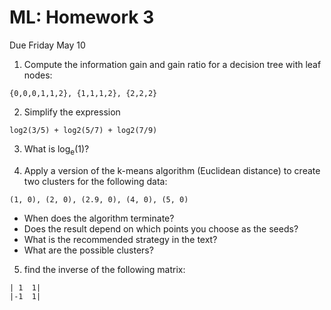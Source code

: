ML: Homework 3
==============
Due Friday May 10

1. Compute the information gain and gain ratio for a decision tree with leaf nodes: 
```
{0,0,0,1,1,2}, {1,1,1,2}, {2,2,2}
```

2. Simplify the expression
```
log2(3/5) + log2(5/7) + log2(7/9)
```

3. What is log<sub>e</sub>(1)?

4. Apply a version of the k-means algorithm (Euclidean distance) to create two clusters for the following data:
```
(1, 0), (2, 0), (2.9, 0), (4, 0), (5, 0)
```
 * When does the algorithm terminate?
 * Does the result depend on which points you choose as the seeds?
 * What is the recommended strategy in the text?
 * What are the possible clusters?

5. find the inverse of the following matrix:
```
| 1  1|
|-1  1|
```
